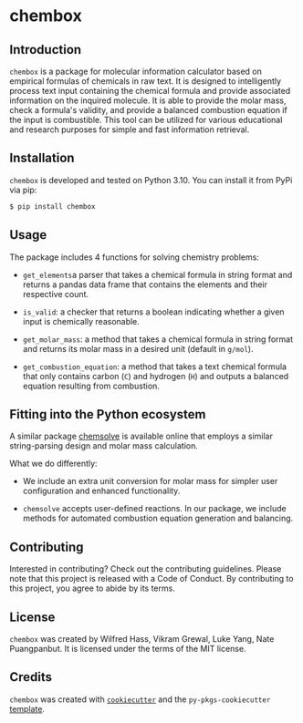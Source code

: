 # chembox

## Introduction

`chembox` is a package for molecular information calculator based on empirical formulas of chemicals in raw text. It is designed to intelligently process text input containing the chemical formula and provide associated information on the inquired molecule. It is able to provide the molar mass, check a formula's validity, and provide a balanced combustion equation if the input is combustible. This tool can be utilized for various educational and research purposes for simple and fast information retrieval.

## Installation

`chembox` is developed and tested on Python 3.10. You can install it from PyPi via pip:

```bash
$ pip install chembox
```

## Usage

The package includes 4 functions for solving chemistry problems:

- `get_elements`a parser that takes a chemical formula in string format and returns a pandas data frame that contains the elements and their respective count. 

- `is_valid`: a checker that returns a boolean indicating whether a given input is chemically reasonable.

- `get_molar_mass`: a method that takes a chemical formula in string format and returns its molar mass in a desired unit (default in `g/mol`).

- `get_combustion_equation`: a method that takes a text chemical formula that only contains carbon (`C`) and hydrogen (`H`) and outputs a balanced equation resulting from combustion.

## Fitting into the Python ecosystem

A similar package [chemsolve](https://github.com/amogh7joshi/chemsolve) is available online that employs a similar string-parsing design and molar mass calculation.

What we do differently:

- We include an extra unit conversion for molar mass for simpler user configuration and enhanced functionality.

- `chemsolve` accepts user-defined reactions. In our package, we include methods for automated combustion equation generation and balancing.

## Contributing

Interested in contributing? Check out the contributing guidelines. Please note that this project is released with a Code of Conduct. By contributing to this project, you agree to abide by its terms.

## License

`chembox` was created by Wilfred Hass, Vikram Grewal, Luke Yang, Nate Puangpanbut. It is licensed under the terms of the MIT license.

## Credits

`chembox` was created with [`cookiecutter`](https://cookiecutter.readthedocs.io/en/latest/) and the `py-pkgs-cookiecutter` [template](https://github.com/py-pkgs/py-pkgs-cookiecutter).
